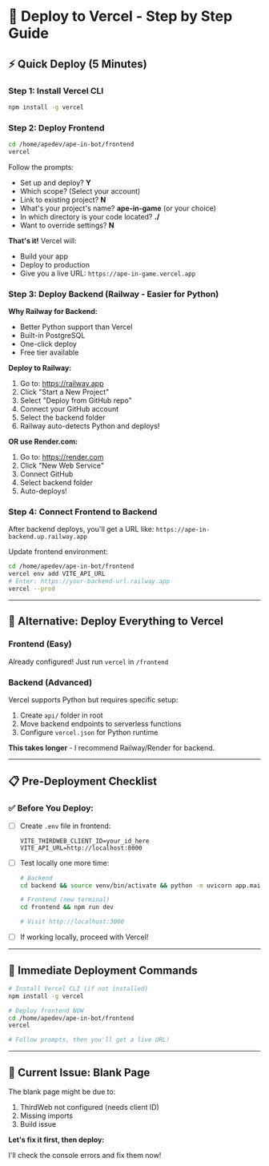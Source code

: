 # 🚀 Deploy to Vercel - Step by Step Guide

## ⚡ Quick Deploy (5 Minutes)

### Step 1: Install Vercel CLI
```bash
npm install -g vercel
```

### Step 2: Deploy Frontend
```bash
cd /home/apedev/ape-in-bot/frontend
vercel
```

Follow the prompts:
- Set up and deploy? **Y**
- Which scope? (Select your account)
- Link to existing project? **N**
- What's your project's name? **ape-in-game** (or your choice)
- In which directory is your code located? **./**
- Want to override settings? **N**

**That's it!** Vercel will:
- Build your app
- Deploy to production
- Give you a live URL: `https://ape-in-game.vercel.app`

### Step 3: Deploy Backend (Railway - Easier for Python)

**Why Railway for Backend:**
- Better Python support than Vercel
- Built-in PostgreSQL
- One-click deploy
- Free tier available

**Deploy to Railway:**
1. Go to: https://railway.app
2. Click "Start a New Project"
3. Select "Deploy from GitHub repo"
4. Connect your GitHub account
5. Select the backend folder
6. Railway auto-detects Python and deploys!

**OR use Render.com:**
1. Go to: https://render.com
2. Click "New Web Service"
3. Connect GitHub
4. Select backend folder
5. Auto-deploys!

### Step 4: Connect Frontend to Backend

After backend deploys, you'll get a URL like:
`https://ape-in-backend.up.railway.app`

Update frontend environment:
```bash
cd /home/apedev/ape-in-bot/frontend
vercel env add VITE_API_URL
# Enter: https://your-backend-url.railway.app
vercel --prod
```

---

## 🎯 Alternative: Deploy Everything to Vercel

### Frontend (Easy)
Already configured! Just run `vercel` in `/frontend`

### Backend (Advanced)  
Vercel supports Python but requires specific setup:

1. Create `api/` folder in root
2. Move backend endpoints to serverless functions
3. Configure `vercel.json` for Python runtime

**This takes longer** - I recommend Railway/Render for backend.

---

## 📋 Pre-Deployment Checklist

### ✅ Before You Deploy:

- [ ] Create `.env` file in frontend:
  ```
  VITE_THIRDWEB_CLIENT_ID=your_id_here
  VITE_API_URL=http://localhost:8000
  ```

- [ ] Test locally one more time:
  ```bash
  # Backend
  cd backend && source venv/bin/activate && python -m uvicorn app.main:app
  
  # Frontend (new terminal)
  cd frontend && npm run dev
  
  # Visit http://localhost:3000
  ```

- [ ] If working locally, proceed with Vercel!

---

## 🚀 Immediate Deployment Commands

```bash
# Install Vercel CLI (if not installed)
npm install -g vercel

# Deploy frontend NOW
cd /home/apedev/ape-in-bot/frontend
vercel

# Follow prompts, then you'll get a live URL!
```

---

## 🔧 Current Issue: Blank Page

The blank page might be due to:
1. ThirdWeb not configured (needs client ID)
2. Missing imports
3. Build issue

**Let's fix it first, then deploy:**

I'll check the console errors and fix them now!


